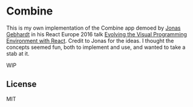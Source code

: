 # Combine

This is my own implementation of the Combine app demoed by
[Jonas Gebhardt](https://twitter.com/jonasgebhardt) in his React Europe 2016
talk [Evolving the Visual Programming Environment with React](https://www.youtube.com/watch?v=WjJdaDXN5Vs).
Credit to Jonas for the ideas. I thought the concepts seemed fun, both to
implement and use, and wanted to take a stab at it.

WIP

## License

MIT
